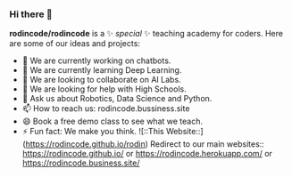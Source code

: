 ### Hi there 👋

<!--
**rodincode/rodincode** is a ✨ _special_ ✨ repository because its `README.md` (this file) appears on your GitHub profile.

Here are some ideas to get you started:

- 🔭 We currently working on 
- 🌱 I’m currently learning ...
- 👯 I’m looking to collaborate on ...
- 🤔 I’m looking for help with ...
- 💬 Ask me about ...
- 📫 How to reach me: ...
- 😄 Pronouns: ...
- ⚡ Fun fact: ...
-->


**rodincode/rodincode** is a ✨ _special_ ✨ teaching academy for coders.
Here are some of our ideas and projects:

- 🔭 We are currently working on chatbots.
- 🌱 We are currently learning Deep Learning.
- 👯 We are looking to collaborate on AI Labs.
- 🤔 We are looking for help with High Schools.
- 💬 Ask us about Robotics, Data Science and Python.
- 📫 How to reach us: rodincode.bussiness.site
- 😄 Book a free demo class to see what we teach.
- ⚡ Fun fact: We make you think.
![::This Website::] (https://rodincode.github.io/rodin)
Redirect to our main websites:: https://rodincode.github.io/ or https://rodincode.herokuapp.com/ or https://rodincode.business.site/

